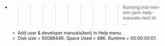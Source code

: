 * >>>>>>>>> Running inst-min-win-jwm-help-manuals-text.sh ...
  * Add user & developer manuals(text) in Help menu.
  * Disk size = 5008844K. Space Used = 48K. Runtime = 00:00:00:01.
